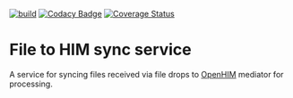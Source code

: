 [![build](https://github.com/SoftmedTanzania/file-him-sync-service/workflows/build/badge.svg)](https://github.com/SoftmedTanzania/file-him-sync-service/actions?query=workflow%3Abuild)
[![Codacy Badge](https://app.codacy.com/project/badge/Grade/466315446042425799a5e52f35737c38)](https://www.codacy.com/gh/SoftmedTanzania/file-him-sync-service/dashboard?utm_source=github.com&amp;utm_medium=referral&amp;utm_content=SoftmedTanzania/file-him-sync-service&amp;utm_campaign=Badge_Grade)
[![Coverage Status](https://coveralls.io/repos/github/SoftmedTanzania/file-him-sync-service/badge.svg?branch=development)](https://coveralls.io/github/SoftmedTanzania/file-him-sync-service?branch=development)
# File to HIM sync service
A service for syncing files received via file drops to  [OpenHIM](http://openhim.org/) mediator for processing.



